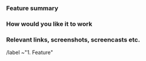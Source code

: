 <!-- 
Please read https://wiki.gnome.org/Community/GettingInTouch/BugReportingGuidelines
first to ensure that you create a clear and specific issue.
-->

### Feature summary

<!-- 
Describe what you would like to be able to do with GNOME Shell
that you currently cannot do.
-->

### How would you like it to work

<!-- 
If you can think of a way GNOME Shell might be able to do this,
let us know here.
-->

### Relevant links, screenshots, screencasts etc.

<!-- 
If you have further information, such as technical documentation,
code, mockups or a similar feature in another desktop environments,
please provide them here.
-->


<!-- Do not remove the following line. -->
/label ~"1. Feature"

